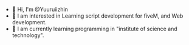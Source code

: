 - 👋 Hi, I'm @Yuuruiizhin
- 👀 I am interested in Learning script development for fiveM, and Web development.
- 🌱 I am currently learning programming in "institute of science and technology".
